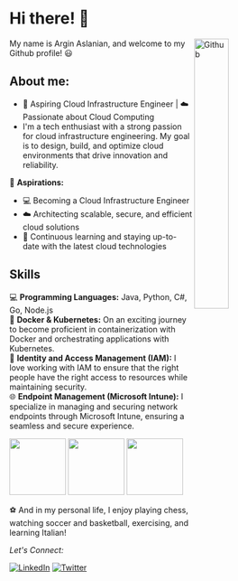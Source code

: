 # Hi there! :wave:

<img width="35%" align="right" alt="Github" src="https://user-images.githubusercontent.com/48678280/88862734-4903af80-d201-11ea-968b-9c939d88a37c.gif" />

My name is Argin Aslanian, and welcome to my Github profile! :smiley:

## About me:

- 🚀 Aspiring Cloud Infrastructure Engineer | ☁️ Passionate about Cloud Computing
- I'm a tech enthusiast with a strong passion for cloud infrastructure engineering. My goal is to design, build, and optimize cloud environments that drive innovation and reliability.

🌟 **Aspirations:**
- :computer: Becoming a Cloud Infrastructure Engineer
- :cloud: Architecting scalable, secure, and efficient cloud solutions
- 🚀 Continuous learning and staying up-to-date with the latest cloud technologies

## Skills

💻 **Programming Languages:** Java, Python, C#, Go, Node.js <br>
🐳 **Docker & Kubernetes:** On an exciting journey to become proficient in containerization with Docker and orchestrating applications with Kubernetes. <br>
🔐 **Identity and Access Management (IAM):** I love working with IAM to ensure that the right people have the right access to resources while maintaining security.<br>
🌐 **Endpoint Management (Microsoft Intune):** I specialize in managing and securing network endpoints through Microsoft Intune, ensuring a seamless and secure experience. <br>

<div style="display: inline;">

<img src="https://cdn.jsdelivr.net/gh/devicons/devicon/icons/azure/azure-original-wordmark.svg" width="100px" height="100px"/>
<img src="https://cdn.jsdelivr.net/gh/devicons/devicon/icons/amazonwebservices/amazonwebservices-plain-wordmark.svg"  width="100px" height="100px"/>
<img src="https://cdn.jsdelivr.net/gh/devicons/devicon/icons/googlecloud/googlecloud-original-wordmark.svg" width="100px" height="100px"/>
          
</div>

          
:soccer: And in my personal life, I enjoy playing chess, watching soccer and basketball, exercising, and learning Italian!
<br>

<div align="left">

<i>Let's Connect:</i><br>

<a href="https://www.linkedin.com/in/arginaslanian/" target="_blank"><img src="https://img.shields.io/badge/LinkedIn-%230077B5.svg?&style=flat-square&logo=linkedin&logoColor=white" alt="LinkedIn"></a>
<a href="https://twitter.com/ArginAslanian" target="_blank"><img src="https://img.shields.io/badge/-Twitter-1da1f2?style=flat-square&labelColor=1da1f2&logo=twitter&logoColor=white" alt="Twitter"></a>

</div>
